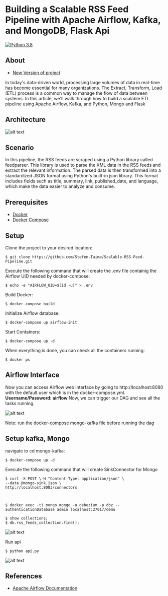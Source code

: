 # Building a Scalable RSS Feed Pipeline with Apache Airflow, Kafka, and MongoDB, Flask Api

[![Python 3.8](https://img.shields.io/badge/python-3.8-blue.svg)](https://www.python.org/downloads/release/python-380/)

## About    

- [New Version of project ](https://github.com/Stefen-Taime/ModernDataEngineerPipeline) 

In today's data-driven world, processing large volumes of data in real-time has become essential for many organizations. The Extract, Transform, Load (ETL) process is a common way to manage the flow of data between systems. In this article, we'll walk through how to build a scalable ETL pipeline using Apache Airflow, Kafka, and Python, Mongo and Flask
## Architecture 

![alt text](/images/archi.png)

## Scenario
In this pipeline, the RSS feeds are scraped using a Python library called feedparser. This library is used to parse the XML data in the RSS feeds and extract the relevant information. The parsed data is then transformed into a standardized JSON format using Python's built-in json library. This format includes fields such as title, summary, link, published_date, and language, which make the data easier to analyze and consume.

## Prerequisites

- [Docker](https://docs.docker.com/get-docker/)
- [Docker Compose](https://docs.docker.com/compose/)

## Setup

Clone the project to your desired location:

    $ git clone https://github.com/Stefen-Taime/Scalable-RSS-Feed-Pipeline.git

Execute the following command that will create the .env file containig the Airflow UID needed by docker-compose:

    $ echo -e "AIRFLOW_UID=$(id -u)" > .env

Build Docker:

    $ docker-compose build 

Initialize Airflow database:

    $ docker-compose up airflow-init

Start Containers:

    $ docker-compose up -d

When everything is done, you can check all the containers running:

    $ docker ps

## Airflow Interface

Now you can access Airflow web interface by going to http://localhost:8080 with the default user which is in the docker-compose.yml. **Username/Password: airflow**
Now, we can trigger our DAG and see all the tasks running.

![alt text](/images/airflow-feeds.png)

Note: run the docker-compose mongo-kafka file before running the dag

## Setup kafka, Mongo 

navigate to cd mongo-kafka:

    $ docker-compose up -d

Execute the following command that will create SinkConnector for Mongo    

    $ curl -X POST \-H "Content-Type: application/json" \
  	--data @mongo-sink.json \
  	http://localhost:8083/connectors
  
  
  
	$ docker exec -ti mongo mongo -u debezium -p dbz --authenticationDatabase admin localhost:27017/demo

    $ show collections;
    $ db.rss_feeds_collection.find();
  
![alt text](/images/mongo-feeds.png)
  

Run api

    $ python api.py

![alt text](/images/fr.png)	


## References 

- [Apache Airflow Documentation](https://airflow.apache.org/docs/apache-airflow/stable/start/docker.html)


